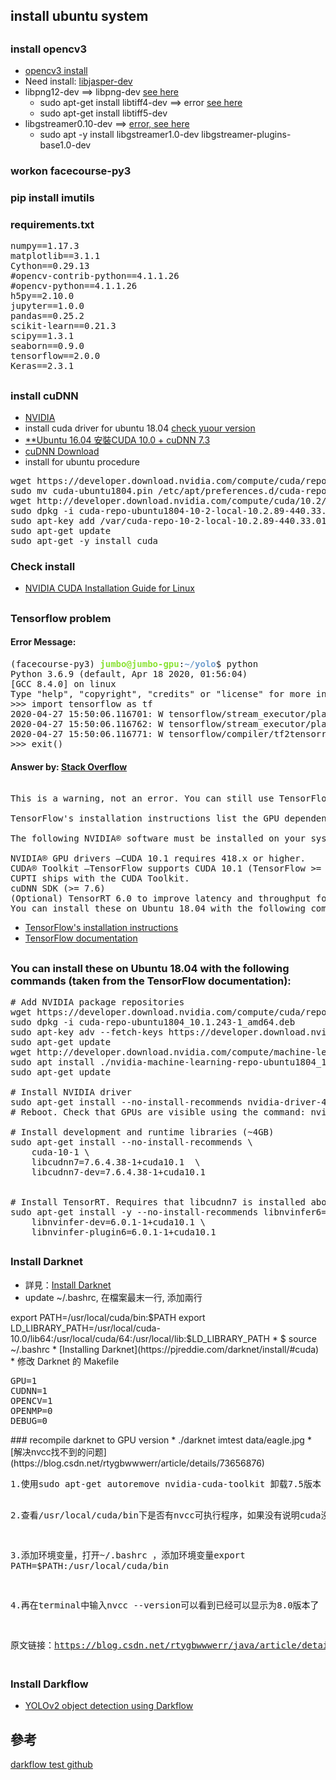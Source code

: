 ## install ubuntu system
## 
### install opencv3
* [opencv3 install](https://www.learnopencv.com/install-opencv3-on-ubuntu/)
* Need install: [libjasper-dev](https://blog.csdn.net/CAU_Ayao/article/details/83990246)
* libpng12-dev ==> libpng-dev [see here](https://askubuntu.com/questions/991706/e-package-libpng12-dev-has-no-installation-candidate)
    * sudo apt-get install libtiff4-dev ==> error [see here](https://hant-kb.kutu66.com/others/post_12889923)
    *  sudo apt-get install libtiff5-dev
* libgstreamer0.10-dev ==> [error, see here](https://mlog.club/article/2282932)
    * sudo apt -y install libgstreamer1.0-dev libgstreamer-plugins-base1.0-dev
### workon facecourse-py3
### pip install imutils
### requirements.txt
<pre>
numpy==1.17.3
matplotlib==3.1.1
Cython==0.29.13
#opencv-contrib-python==4.1.1.26
#opencv-python==4.1.1.26
h5py==2.10.0
jupyter==1.0.0
pandas==0.25.2
scikit-learn==0.21.3
scipy==1.3.1
seaborn==0.9.0
tensorflow==2.0.0
Keras==2.3.1
</pre>
##
### install cuDNN
* [NVIDIA](https://developer.nvidia.com/cuda-downloads)
* install cuda driver for ubuntu 18.04 [check yuour version](https://blog.csdn.net/ZJU_QZH/article/details/85062258)
* [**Ubuntu 16.04 安裝CUDA 10.0 + cuDNN 7.3](https://medium.com/@zihansyu/ubuntu-16-04-%E5%AE%89%E8%A3%9Dcuda-10-0-cudnn-7-3-8254cb642e70)
* [cuDNN Download](https://developer.nvidia.com/rdp/cudnn-download)
* install for ubuntu procedure
<pre>
wget https://developer.download.nvidia.com/compute/cuda/repos/ubuntu1804/x86_64/cuda-ubuntu1804.pin
sudo mv cuda-ubuntu1804.pin /etc/apt/preferences.d/cuda-repository-pin-600
wget http://developer.download.nvidia.com/compute/cuda/10.2/Prod/local_installers/cuda-repo-ubuntu1804-10-2-local-10.2.89-440.33.01_1.0-1_amd64.deb
sudo dpkg -i cuda-repo-ubuntu1804-10-2-local-10.2.89-440.33.01_1.0-1_amd64.deb
sudo apt-key add /var/cuda-repo-10-2-local-10.2.89-440.33.01/7fa2af80.pub
sudo apt-get update
sudo apt-get -y install cuda
</pre>
### Check install 
* [NVIDIA CUDA Installation Guide for Linux](https://docs.nvidia.com/cuda/archive/10.0/cuda-installation-guide-linux/index.html#ubuntu-installation)
##
### Tensorflow problem
#### Error Message:
<pre>(facecourse-py3) <font color="#8AE234"><b>jumbo@jumbo-gpu</b></font>:<font color="#729FCF"><b>~/yolo</b></font>$ python
Python 3.6.9 (default, Apr 18 2020, 01:56:04) 
[GCC 8.4.0] on linux
Type &quot;help&quot;, &quot;copyright&quot;, &quot;credits&quot; or &quot;license&quot; for more information.
&gt;&gt;&gt; import tensorflow as tf
2020-04-27 15:50:06.116701: W tensorflow/stream_executor/platform/default/dso_loader.cc:55] Could not load dynamic library &apos;libnvinfer.so.6&apos;; dlerror: libnvinfer.so.6: cannot open shared object file: No such file or directory; LD_LIBRARY_PATH: /usr/local/cuda-10.0/lib64:/usr/local/cuda/64:/usr/local/lib:
2020-04-27 15:50:06.116762: W tensorflow/stream_executor/platform/default/dso_loader.cc:55] Could not load dynamic library &apos;libnvinfer_plugin.so.6&apos;; dlerror: libnvinfer_plugin.so.6: cannot open shared object file: No such file or directory; LD_LIBRARY_PATH: /usr/local/cuda-10.0/lib64:/usr/local/cuda/64:/usr/local/lib:
2020-04-27 15:50:06.116771: W tensorflow/compiler/tf2tensorrt/utils/py_utils.cc:30] Cannot dlopen some TensorRT libraries. If you would like to use Nvidia GPU with TensorRT, please make sure the missing libraries mentioned above are installed properly.
&gt;&gt;&gt; exit()
</pre>
#### Answer by: [Stack Overflow](https://stackoverflow.com/questions/60368298/could-not-load-dynamic-library-libnvinfer-so-6)
<pre>

This is a warning, not an error. You can still use TensorFlow. The shared libraries libnvinfer and libnvinfer_plugin are optional and required only if you are using nvidia's TensorRT capabilities.

TensorFlow's installation instructions list the GPU dependencies:

The following NVIDIA® software must be installed on your system:

NVIDIA® GPU drivers —CUDA 10.1 requires 418.x or higher.
CUDA® Toolkit —TensorFlow supports CUDA 10.1 (TensorFlow >= 2.1.0)
CUPTI ships with the CUDA Toolkit.
cuDNN SDK (>= 7.6)
(Optional) TensorRT 6.0 to improve latency and throughput for inference on some models.
You can install these on Ubuntu 18.04 with the following commands (taken from the TensorFlow documentation):
</pre>
* [TensorFlow's installation instructions](https://www.tensorflow.org/install/gpu#software_requirements)
* [TensorFlow documentation](https://www.tensorflow.org/install/gpu#ubuntu_1804_cuda_101)
##
### You can install these on Ubuntu 18.04 with the following commands (taken from the TensorFlow documentation):
<pre>
# Add NVIDIA package repositories
wget https://developer.download.nvidia.com/compute/cuda/repos/ubuntu1804/x86_64/cuda-repo-ubuntu1804_10.1.243-1_amd64.deb
sudo dpkg -i cuda-repo-ubuntu1804_10.1.243-1_amd64.deb
sudo apt-key adv --fetch-keys https://developer.download.nvidia.com/compute/cuda/repos/ubuntu1804/x86_64/7fa2af80.pub
sudo apt-get update
wget http://developer.download.nvidia.com/compute/machine-learning/repos/ubuntu1804/x86_64/nvidia-machine-learning-repo-ubuntu1804_1.0.0-1_amd64.deb
sudo apt install ./nvidia-machine-learning-repo-ubuntu1804_1.0.0-1_amd64.deb
sudo apt-get update

# Install NVIDIA driver
sudo apt-get install --no-install-recommends nvidia-driver-430
# Reboot. Check that GPUs are visible using the command: nvidia-smi

# Install development and runtime libraries (~4GB)
sudo apt-get install --no-install-recommends \
    cuda-10-1 \
    libcudnn7=7.6.4.38-1+cuda10.1  \
    libcudnn7-dev=7.6.4.38-1+cuda10.1


# Install TensorRT. Requires that libcudnn7 is installed above.
sudo apt-get install -y --no-install-recommends libnvinfer6=6.0.1-1+cuda10.1 \
    libnvinfer-dev=6.0.1-1+cuda10.1 \
    libnvinfer-plugin6=6.0.1-1+cuda10.1
</pre>
##
### Install Darknet
* 詳見：[Install Darknet](https://pjreddie.com/darknet/install/#cuda)
* update ~/.bashrc, 在檔案最末一行, 添加兩行
</pre>
export PATH=/usr/local/cuda/bin:$PATH
export LD_LIBRARY_PATH=/usr/local/cuda-10.0/lib64:/usr/local/cuda/64:/usr/local/lib:$LD_LIBRARY_PATH
</pre>
* $ source ~/.bashrc
* [Installing Darknet](https://pjreddie.com/darknet/install/#cuda)
* 修改 Darknet 的 Makefile
<pre>
GPU=1
CUDNN=1
OPENCV=1
OPENMP=0
DEBUG=0
</pre>
### recompile darknet to GPU version
* ./darknet imtest data/eagle.jpg
* [解决nvcc找不到的问题](https://blog.csdn.net/rtygbwwwerr/article/details/73656876)
<pre>
1.使用sudo apt-get autoremove nvidia-cuda-toolkit 卸载7.5版本

2.查看/usr/local/cuda/bin下是否有nvcc可执行程序，如果没有说明cuda没有正常安装，需要重新安装，如果有，进入下一步

3.添加环境变量，打开~/.bashrc ，添加环境变量export PATH=$PATH:/usr/local/cuda/bin

4.再在terminal中输入nvcc --version可以看到已经可以显示为8.0版本了

原文链接：https://blog.csdn.net/rtygbwwwerr/java/article/details/73656876
</pre>
##
### Install Darkflow
* [YOLOv2 object detection using Darkflow](https://towardsdatascience.com/yolov2-object-detection-using-darkflow-83db6aa5cf5f)
## 參考
[darkflow test github](https://github.com/inhail/darkflow)
         
